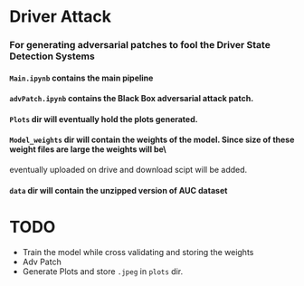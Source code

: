 # Driver Attack 
### For generating adversarial patches to fool the Driver State Detection Systems


#### `Main.ipynb` contains the main pipeline
#### `advPatch.ipynb` contains the Black Box adversarial attack patch.
#### `Plots` dir will eventually hold the plots generated.
#### `Model_weights` dir will contain the weights of the model. Since size of these weight files are large the weights will be\ 
eventually uploaded on drive and download scipt will be added.
#### `data` dir will contain the unzipped version of AUC dataset

# TODO
+ Train the model while cross validating and storing the weights
+ Adv Patch
+ Generate Plots and store `.jpeg` in `plots` dir.
